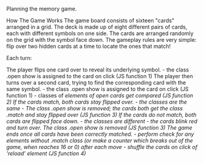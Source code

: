 Planning the memory game.

How The Game Works
The game board consists of sixteen "cards" arranged in a grid. The deck is made up of eight different pairs of cards, each with different symbols on one side. The cards are arranged randomly on the grid with the symbol face down. The gameplay rules are very simple: flip over two hidden cards at a time to locate the ones that match!

Each turn:

The player flips one card over to reveal its underlying symbol.
	- the class .open show is assigned to the card on click (JS function 1)
The player then turns over a second card, trying to find the corresponding card with the same symbol.
	- the class .open show is assigned to the card on click (JS function 1)
	- classes of <i> elements of open cards get compared (JS function 2)
If the cards match, both cards stay flipped over.
	- the classes are the same - The class .open show is removed; the cards both get the class .match and stay flipped over (JS function 3)
If the cards do not match, both cards are flipped face down.
	- the classes are different - the cards blink red and turn over. The class .open show is removed (JS function 3)
The game ends once all cards have been correctly matched.
	- perform check for any elements without .match class (or make a counter which breaks out of the game, when reaches 16 or 0) after each move
	- shuffle the cards on click of 'reload' element (JS function 4)
